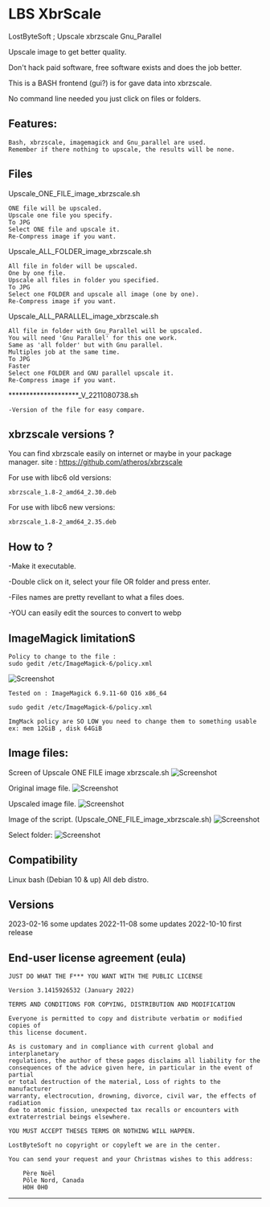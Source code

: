 
# LBS XbrScale

LostByteSoft ; Upscale xbrzscale Gnu_Parallel

Upscale image to get better quality.

Don't hack paid software, free software exists and does the job better.

This is a BASH frontend (gui?) is for gave data into xbrzscale.

No command line needed you just click on files or folders.

Features:
--------------------------------------------------------------------

	Bash, xbrzscale, imagemagick and Gnu_parallel are used.
	Remember if there nothing to upscale, the results will be none.

Files
--------------------------------------------------------------------

Upscale_ONE_FILE_image_xbrzscale.sh

	ONE file will be upscaled.
	Upscale one file you specify.
	To JPG
	Select ONE file and upscale it.
	Re-Compress image if you want.

Upscale_ALL_FOLDER_image_xbrzscale.sh

	All file in folder will be upscaled.
	One by one file.
	Upscale all files in folder you specified.
	To JPG
	Select one FOLDER and upscale all image (one by one).
	Re-Compress image if you want.

Upscale_ALL_PARALLEL_image_xbrzscale.sh

	All file in folder with Gnu_Parallel will be upscaled.
	You will need 'Gnu Parallel' for this one work.
	Same as 'all folder' but with Gnu parallel.
	Multiples job at the same time.
	To JPG
	Faster
	Select one FOLDER and GNU parallel upscale it.
	Re-Compress image if you want.

********************_V_2211080738.sh

	-Version of the file for easy compare.
	

xbrzscale versions ?
--------------------------------------------------------------------

You can find xbrzscale easily on internet or maybe in your package manager.
site : https://github.com/atheros/xbrzscale

For use with libc6 old versions:

	xbrzscale_1.8-2_amd64_2.30.deb

For use with libc6 new versions:

	xbrzscale_1.8-2_amd64_2.35.deb


How to ?
--------------------------------------------------------------------

-Make it executable.

-Double click on it, select your file OR folder and press enter.

-Files names are pretty revellant to what a files does.

-YOU can easily edit the sources to convert to webp


ImageMagick limitationS
--------------------------------------------------------------------
	Policy to change to the file :
	sudo gedit /etc/ImageMagick-6/policy.xml

![Screenshot](policy.jpg)

	Tested on : ImageMagick 6.9.11-60 Q16 x86_64
	
	sudo gedit /etc/ImageMagick-6/policy.xml
	
	ImgMack policy are SO LOW you need to change them to something usable
	ex: mem 12GiB , disk 64GiB
		
Image files:
--------------------------------------------------------------------

Screen of Upscale ONE FILE image xbrzscale.sh
![Screenshot](v5.jpg)

Original image file.
![Screenshot](sca_ori.jpg)

Upscaled image file.
![Screenshot](sca_up.jpg)

Image of the script. (Upscale_ONE_FILE_image_xbrzscale.sh)
![Screenshot](v6.jpg)

Select folder:
![Screenshot](v7.png)

Compatibility
--------------------------------------------------------------------
Linux bash (Debian 10 & up)
All deb distro.

Versions
--------------------------------------------------------------------
2023-02-16 some updates
2022-11-08 some updates
2022-10-10 first release

End-user license agreement (eula)
--------------------------------------------------------------------

 	JUST DO WHAT THE F*** YOU WANT WITH THE PUBLIC LICENSE
 	
 	Version 3.1415926532 (January 2022)
 	
 	TERMS AND CONDITIONS FOR COPYING, DISTRIBUTION AND MODIFICATION
    	
	Everyone is permitted to copy and distribute verbatim or modified copies of
 	this license document.
 	
 	As is customary and in compliance with current global and interplanetary
 	regulations, the author of these pages disclaims all liability for the
 	consequences of the advice given here, in particular in the event of partial
 	or total destruction of the material, Loss of rights to the manufacturer
 	warranty, electrocution, drowning, divorce, civil war, the effects of radiation
 	due to atomic fission, unexpected tax recalls or encounters with
 	extraterrestrial beings elsewhere.
 	
 	YOU MUST ACCEPT THESES TERMS OR NOTHING WILL HAPPEN.
 	
 	LostByteSoft no copyright or copyleft we are in the center.
 	
 	You can send your request and your Christmas wishes to this address:
 	
 		Père Noël
 		Pôle Nord, Canada
 		H0H 0H0

--------------------------------------------------------------------
